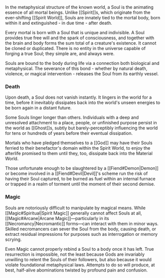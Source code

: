 In the metaphysical structure of the known world, a Soul is the animating essence of all mortal beings. Unlike [[Spirit]]s, which originate from the ever-shifting [[Spirit World]], Souls are innately tied to the mortal body, born within it and extinguished - in due time - after death.

Every mortal is born with a Soul that is unique and indivisible. A Soul provides true free will and the spark of consciousness, and together with the brain and body forms the sum total of a creature's existence. It cannot be cloned or duplicated. There is no entity in the universe capable of forging a true Soul; they simple are, and always were.

Souls are bound to the body during life via a connection both biological and metaphysical. The severance of this bond - whether by natural death, violence, or magical intervention - releases the Soul from its earthly vessel.
### Death
Upon death, a Soul does not vanish instantly. It lingers in the world for a time, before it inevitably dissipates back into the world's unseen energies to be born again in a distant future.

Some Souls linger longer than others. Individuals with a deep and unresolved attachment to a place, people, or unfinished purpose persist in the world as [[Ghost]]s, subtly but barely-perceptibly influencing the world for tens or hundreds of years before their eventual dissipation.

Mortals who have pledged themselves to a [[God]] may have their Souls ferried to their benefactor's domain within the Spirit World, to enjoy the afterlife promised to them until they, too, dissipate back into the Material World.

Those unfortunate enough to be slaughtered by a [[Fiend#Demon|Demon]] or become involved in a [[Fiend#Devil|Devil]]'s scheme run the risk of having their Soul captured, to be burned as fuel within an internal furnace or trapped in a realm of torment until the moment of their second demise.
### Magic
Souls are notoriously difficult to manipulate by magical means. While [[Magic#Spiritual|Spirit Magic]] generally cannot affect Souls at all, [[Magic#Arcane|Arcane Magic]]—particularly in its [[Necromancy|Necromantic]] forms—can interact with them in minor ways. Skilled necromancers can sever the Soul from the body, causing death, or extract residual impressions for purposes such as interrogation or memory scrying.

Even Magic cannot properly rebind a Soul to a body once it has left. True resurrection is impossible, not the least because Gods are invariably unwilling to relent the Souls of their followers, but also because it would violate foundational metaphysical laws. Attempts to do so will produce, at best, half-alive abominations twisted by profound pain and confusion.